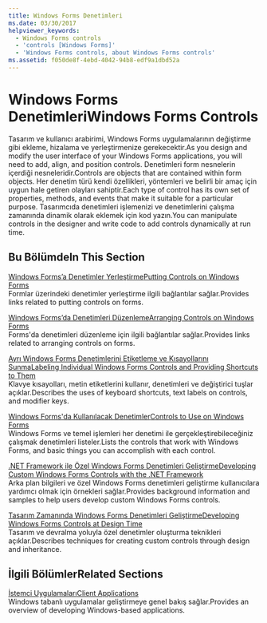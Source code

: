 ```yaml
---
title: Windows Forms Denetimleri
ms.date: 03/30/2017
helpviewer_keywords:
  - Windows Forms controls
  - 'controls [Windows Forms]'
  - 'Windows Forms controls, about Windows Forms controls'
ms.assetid: f050de8f-4ebd-4042-94b8-edf9a1dbd52a
---
```

# <a name="windows-forms-controls"></a><span data-ttu-id="7f886-102">Windows Forms Denetimleri</span><span class="sxs-lookup"><span data-stu-id="7f886-102">Windows Forms Controls</span></span>
<span data-ttu-id="7f886-103">Tasarım ve kullanıcı arabirimi, Windows Forms uygulamalarının değiştirme gibi ekleme, hizalama ve yerleştirmenize gerekecektir.</span><span class="sxs-lookup"><span data-stu-id="7f886-103">As you design and modify the user interface of your Windows Forms applications, you will need to add, align, and position controls.</span></span> <span data-ttu-id="7f886-104">Denetimleri form nesnelerin içerdiği nesneleridir.</span><span class="sxs-lookup"><span data-stu-id="7f886-104">Controls are objects that are contained within form objects.</span></span> <span data-ttu-id="7f886-105">Her denetim türü kendi özellikleri, yöntemleri ve belirli bir amaç için uygun hale getiren olayları sahiptir.</span><span class="sxs-lookup"><span data-stu-id="7f886-105">Each type of control has its own set of properties, methods, and events that make it suitable for a particular purpose.</span></span> <span data-ttu-id="7f886-106">Tasarımcıda denetimleri işlemenizi ve denetimlerini çalışma zamanında dinamik olarak eklemek için kod yazın.</span><span class="sxs-lookup"><span data-stu-id="7f886-106">You can manipulate controls in the designer and write code to add controls dynamically at run time.</span></span>  
  
## <a name="in-this-section"></a><span data-ttu-id="7f886-107">Bu Bölümde</span><span class="sxs-lookup"><span data-stu-id="7f886-107">In This Section</span></span>  
 [<span data-ttu-id="7f886-108">Windows Forms’a Denetimler Yerleştirme</span><span class="sxs-lookup"><span data-stu-id="7f886-108">Putting Controls on Windows Forms</span></span>](putting-controls-on-windows-forms.md)  
 <span data-ttu-id="7f886-109">Formlar üzerindeki denetimler yerleştirme ilgili bağlantılar sağlar.</span><span class="sxs-lookup"><span data-stu-id="7f886-109">Provides links related to putting controls on forms.</span></span>  
  
 [<span data-ttu-id="7f886-110">Windows Forms’da Denetimleri Düzenleme</span><span class="sxs-lookup"><span data-stu-id="7f886-110">Arranging Controls on Windows Forms</span></span>](arranging-controls-on-windows-forms.md)  
 <span data-ttu-id="7f886-111">Forms'da denetimleri düzenleme için ilgili bağlantılar sağlar.</span><span class="sxs-lookup"><span data-stu-id="7f886-111">Provides links related to arranging controls on forms.</span></span>  
  
 [<span data-ttu-id="7f886-112">Ayrı Windows Forms Denetimlerini Etiketleme ve Kısayollarını Sunma</span><span class="sxs-lookup"><span data-stu-id="7f886-112">Labeling Individual Windows Forms Controls and Providing Shortcuts to Them</span></span>](labeling-individual-windows-forms-controls-and-providing-shortcuts-to-them.md)  
 <span data-ttu-id="7f886-113">Klavye kısayolları, metin etiketlerini kullanır, denetimleri ve değiştirici tuşlar açıklar.</span><span class="sxs-lookup"><span data-stu-id="7f886-113">Describes the uses of keyboard shortcuts, text labels on controls, and modifier keys.</span></span>  
  
 [<span data-ttu-id="7f886-114">Windows Forms'da Kullanılacak Denetimler</span><span class="sxs-lookup"><span data-stu-id="7f886-114">Controls to Use on Windows Forms</span></span>](controls-to-use-on-windows-forms.md)  
 <span data-ttu-id="7f886-115">Windows Forms ve temel işlemleri her denetimi ile gerçekleştirebileceğiniz çalışmak denetimleri listeler.</span><span class="sxs-lookup"><span data-stu-id="7f886-115">Lists the controls that work with Windows Forms, and basic things you can accomplish with each control.</span></span>  
  
 [<span data-ttu-id="7f886-116">.NET Framework ile Özel Windows Forms Denetimleri Geliştirme</span><span class="sxs-lookup"><span data-stu-id="7f886-116">Developing Custom Windows Forms Controls with the .NET Framework</span></span>](developing-custom-windows-forms-controls.md)  
 <span data-ttu-id="7f886-117">Arka plan bilgileri ve özel Windows Forms denetimleri geliştirme kullanıcılara yardımcı olmak için örnekleri sağlar.</span><span class="sxs-lookup"><span data-stu-id="7f886-117">Provides background information and samples to help users develop custom Windows Forms controls.</span></span>  
  
 [<span data-ttu-id="7f886-118">Tasarım Zamanında Windows Forms Denetimleri Geliştirme</span><span class="sxs-lookup"><span data-stu-id="7f886-118">Developing Windows Forms Controls at Design Time</span></span>](developing-windows-forms-controls-at-design-time.md)  
 <span data-ttu-id="7f886-119">Tasarım ve devralma yoluyla özel denetimler oluşturma teknikleri açıklar.</span><span class="sxs-lookup"><span data-stu-id="7f886-119">Describes techniques for creating custom controls through design and inheritance.</span></span>  
  
## <a name="related-sections"></a><span data-ttu-id="7f886-120">İlgili Bölümler</span><span class="sxs-lookup"><span data-stu-id="7f886-120">Related Sections</span></span>  
 [<span data-ttu-id="7f886-121">İstemci Uygulamaları</span><span class="sxs-lookup"><span data-stu-id="7f886-121">Client Applications</span></span>](../../develop-client-apps.md)  
 <span data-ttu-id="7f886-122">Windows tabanlı uygulamalar geliştirmeye genel bakış sağlar.</span><span class="sxs-lookup"><span data-stu-id="7f886-122">Provides an overview of developing Windows-based applications.</span></span>  
  
